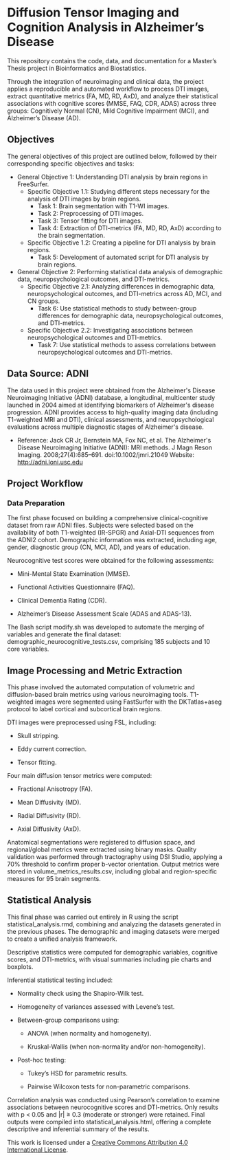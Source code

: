 # Diffusion Tensor Imaging and Cognition Analysis in Alzheimer’s Disease

This repository contains the code, data, and documentation for a Master’s Thesis project in Bioinformatics and Biostatistics. 

Through the integration of neuroimaging and clinical data, the project applies a reproducible and automated workflow to process DTI images, extract quantitative metrics (FA, MD, RD, AxD), and analyze their statistical associations with cognitive scores (MMSE, FAQ, CDR, ADAS) across three groups: Cognitively Normal (CN), Mild Cognitive Impairment (MCI), and Alzheimer’s Disease (AD).

## Objectives 

The general objectives of this project are outlined below, followed by their corresponding specific objectives and tasks: 

- General Objective 1: Understanding DTI analysis by brain regions in FreeSurfer.
    - Specific Objective 1.1: Studying different steps necessary for the analysis of DTI images by brain regions.
        - Task 1: Brain segmentation with T1-WI images.
        - Task 2: Preprocessing of DTI images.
        - Task 3: Tensor fitting for DTI images.
        - Task 4: Extraction of DTI-metrics (FA, MD, RD, AxD) according to the brain segmentation.
    - Specific Objective 1.2: Creating a pipeline for DTI analysis by brain regions.
        - Task 5: Development of automated script for DTI analysis by brain regions. 
- General Objective 2: Performing statistical data analysis of demographic data, neuropsychological outcomes, and DTI-metrics.
    - Specific Objective 2.1: Analyzing differences in demographic data, neuropsychological outcomes, and DTI-metrics across AD, MCI, and CN groups.
        - Task 6: Use statistical methods to study between-group differences for demographic data, neuropsychological outcomes, and DTI-metrics.
    - Specific Objective 2.2: Investigating associations between neuropsychological outcomes and DTI-metrics.
        - Task 7: Use statistical methods to assess correlations between neuropsychological outcomes and DTI-metrics.

## Data Source: ADNI

The data used in this project were obtained from the Alzheimer's Disease Neuroimaging Initiative (ADNI) database, a longitudinal, multicenter study launched in 2004 aimed at identifying biomarkers of Alzheimer's disease progression. ADNI provides access to high-quality imaging data (including T1-weighted MRI and DTI), clinical assessments, and neuropsychological evaluations across multiple diagnostic stages of Alzheimer's disease.

- Reference:
Jack CR Jr, Bernstein MA, Fox NC, et al. The Alzheimer's Disease Neuroimaging Initiative (ADNI): MRI methods. J Magn Reson Imaging. 2008;27(4):685–691. doi:10.1002/jmri.21049
Website: http://adni.loni.usc.edu

## Project Workflow

### Data Preparation

The first phase focused on building a comprehensive clinical-cognitive dataset from raw ADNI files. Subjects were selected based on the availability of both T1-weighted (IR-SPGR) and Axial-DTI sequences from the ADNI2 cohort. Demographic information was extracted, including age, gender, diagnostic group (CN, MCI, AD), and years of education.

Neurocognitive test scores were obtained for the following assessments:

- Mini-Mental State Examination (MMSE).

- Functional Activities Questionnaire (FAQ).

- Clinical Dementia Rating (CDR).

- Alzheimer’s Disease Assessment Scale (ADAS and ADAS-13).

The Bash script modify.sh was developed to automate the merging of variables and generate the final dataset: demographic_neurocognitive_tests.csv, comprising 185 subjects and 10 core variables.

## Image Processing and Metric Extraction

This phase involved the automated computation of volumetric and diffusion-based brain metrics using various neuroimaging tools. T1-weighted images were segmented using FastSurfer with the DKTatlas+aseg protocol to label cortical and subcortical brain regions.

DTI images were preprocessed using FSL, including:

- Skull stripping.

- Eddy current correction.

- Tensor fitting.

Four main diffusion tensor metrics were computed:

- Fractional Anisotropy (FA).

- Mean Diffusivity (MD).

- Radial Diffusivity (RD).

- Axial Diffusivity (AxD).

Anatomical segmentations were registered to diffusion space, and regional/global metrics were extracted using binary masks. Quality validation was performed through tractography using DSI Studio, applying a 70% threshold to confirm proper b-vector orientation. Output metrics were stored in volume_metrics_results.csv, including global and region-specific measures for 95 brain segments.

## Statistical Analysis

This final phase was carried out entirely in R using the script statistical_analysis.rmd, combining and analyzing the datasets generated in the previous phases. The demographic and imaging datasets were merged to create a unified analysis framework.

Descriptive statistics were computed for demographic variables, cognitive scores, and DTI-metrics, with visual summaries including pie charts and boxplots.

Inferential statistical testing included:

- Normality check using the Shapiro-Wilk test.

- Homogeneity of variances assessed with Levene’s test.

- Between-group comparisons using:

    - ANOVA (when normality and homogeneity).

    - Kruskal-Wallis (when non-normality and/or non-homogeneity).

-  Post-hoc testing:

    - Tukey’s HSD for parametric results.

    - Pairwise Wilcoxon tests for non-parametric comparisons.

Correlation analysis was conducted using Pearson’s correlation to examine associations between neurocognitive scores and DTI-metrics. Only results with p < 0.05 and |r| ≥ 0.3 (moderate or stronger) were retained. Final outputs were compiled into statistical_analysis.html, offering a complete descriptive and inferential summary of the results.

This work is licensed under a [Creative Commons Attribution 4.0 International License](https://creativecommons.org/licenses/by/4.0/).
